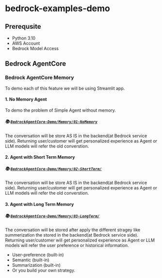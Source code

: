 # bedrock-examples-demo

## Prerequsite 
- Python 3.10
- AWS Account
- Bedrock Model Access

## Bedrock AgentCore

### Bedrock AgentCore Memory
To demo each of this feature we will be using Streamlit app. 

#### 1. No Memory Agent
To demo the problem of Simple Agent without memory.

##### 📚 [`BedrockAgentCore-Demo/Memory/01-NoMemory`](./BedrockAgentCore-Demo/Memory/01-NoMemory/no-memory-demo.py)
The conversation will be store AS IS in the backend(at Bedrock service side). Returning user/customer will get personalized experience as Agent or LLM models will refer the old converstion. 

#### 2. Agent with Short Term Memory

##### 📚 [`BedrockAgentCore-Demo/Memory/02-ShortTerm/`](./BedrockAgentCore-Demo/Memory/02-ShortTerm/short-term-memory_demo.py)
The conversation will be store AS IS in the backend(at Bedrock service side). Returning user/customer will get personalized experience as Agent or LLM models will refer the old converstion. 

#### 3. Agent with Long Term Memory

##### 📚 [`BedrockAgentCore-Demo/Memory/03-LongTerm/`](./BedrockAgentCore-Demo/Memory/02-LongTerm/long-term-memory-demo.py)
The conversation will be stored after apply the different stragey like summerization the stored in the backend(at Bedrock service side). Returning user/customer will get personalized experience as Agent or LLM models will refer the user preference or historical information. 

- User-preference (built-in)
- Semantic (built-in)
- Summarization (built-in)
- Or you build your own strategy. 


